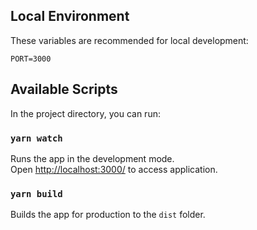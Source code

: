 ## Local Environment

These variables are recommended for local development:

```
PORT=3000
```

## Available Scripts

In the project directory, you can run:

### `yarn watch`

Runs the app in the development mode.\
Open [http://localhost:3000/](http://[::1]:3000/) to access application.

### `yarn build`

Builds the app for production to the `dist` folder.
